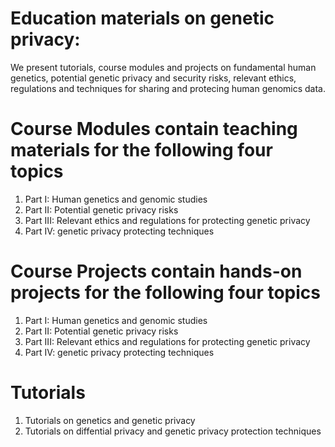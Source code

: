 # Education materials on genetic privacy:
We present tutorials, course modules and projects on fundamental human genetics, potential genetic privacy and security risks, relevant ethics, regulations and techniques for sharing and protecing human genomics data.

# Course Modules contain teaching materials for the following four topics
1. Part I: Human genetics and genomic studies
2. Part II: Potential genetic privacy risks
3. Part III: Relevant ethics and regulations for protecting genetic privacy
4. Part IV: genetic privacy protecting techniques

# Course Projects contain hands-on projects for the following four topics
1. Part I: Human genetics and genomic studies
2. Part II: Potential genetic privacy risks
3. Part III: Relevant ethics and regulations for protecting genetic privacy
4. Part IV: genetic privacy protecting techniques

# Tutorials
1. Tutorials on genetics and genetic privacy
2. Tutorials on diffential privacy and genetic privacy protection techniques
